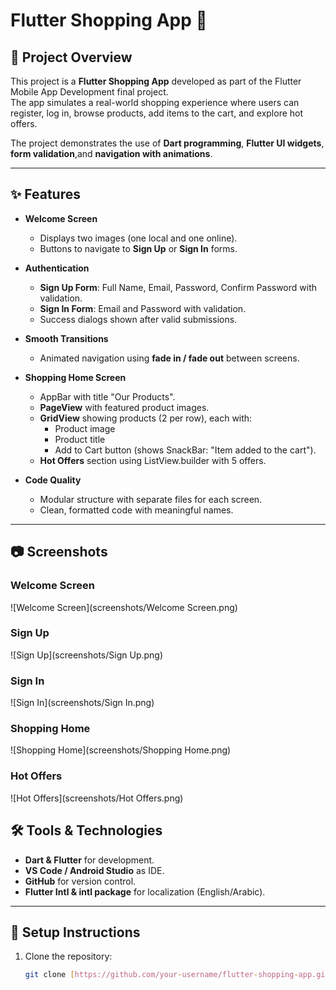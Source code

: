 # Flutter Shopping App 🛒

## 📌 Project Overview
This project is a **Flutter Shopping App** developed as part of the Flutter Mobile App Development final project.  
The app simulates a real-world shopping experience where users can register, log in, browse products, add items to the cart, and explore hot offers.  

The project demonstrates the use of **Dart programming**, **Flutter UI widgets**, **form validation**,and **navigation with animations**.

---

## ✨ Features
- **Welcome Screen**
  - Displays two images (one local and one online).
  - Buttons to navigate to **Sign Up** or **Sign In** forms.

- **Authentication**
  - **Sign Up Form**: Full Name, Email, Password, Confirm Password with validation.
  - **Sign In Form**: Email and Password with validation.
  - Success dialogs shown after valid submissions.

- **Smooth Transitions**
  - Animated navigation using **fade in / fade out** between screens.

- **Shopping Home Screen**
  - AppBar with title "Our Products".
  - **PageView** with featured product images.
  - **GridView** showing products (2 per row), each with:
    - Product image
    - Product title
    - Add to Cart button (shows SnackBar: "Item added to the cart").
  - **Hot Offers** section using ListView.builder with 5 offers.

- **Code Quality**
  - Modular structure with separate files for each screen.
  - Clean, formatted code with meaningful names.

---
## 📷 Screenshots

### Welcome Screen
![Welcome Screen](screenshots/Welcome Screen.png)

### Sign Up
![Sign Up](screenshots/Sign Up.png)

### Sign In
![Sign In](screenshots/Sign In.png)

### Shopping Home
![Shopping Home](screenshots/Shopping Home.png)

### Hot Offers
![Hot Offers](screenshots/Hot Offers.png)

## 🛠 Tools & Technologies
- **Dart & Flutter** for development.
- **VS Code / Android Studio** as IDE.
- **GitHub** for version control.
- **Flutter Intl & intl package** for localization (English/Arabic).

---

## 🚀 Setup Instructions
1. Clone the repository:
   ```bash
   git clone [https://github.com/your-username/flutter-shopping-app.git](https://github.com/basant-y02/flutter-shopping-app.git)
